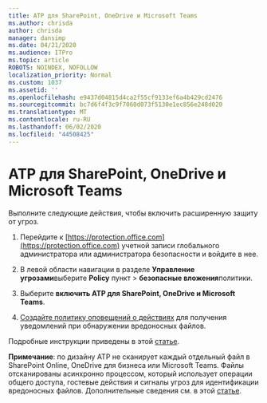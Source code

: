 ```yaml
---
title: ATP для SharePoint, OneDrive и Microsoft Teams
ms.author: chrisda
author: chrisda
manager: dansimp
ms.date: 04/21/2020
ms.audience: ITPro
ms.topic: article
ROBOTS: NOINDEX, NOFOLLOW
localization_priority: Normal
ms.custom: 1037
ms.assetid: ''
ms.openlocfilehash: e9437d04815d4ca2f55cf9133ef6a4b429cd2476
ms.sourcegitcommit: bc7d6f4f3c9f7060d073f5130e1ec856e248d020
ms.translationtype: MT
ms.contentlocale: ru-RU
ms.lasthandoff: 06/02/2020
ms.locfileid: "44508425"
---
```

# <a name="atp-for-sharepoint-onedrive-and-microsoft-teams"></a>ATP для SharePoint, OneDrive и Microsoft Teams

Выполните следующие действия, чтобы включить расширенную защиту от угроз.

1. Перейдите к [https://protection.office.com](https://protection.office.com) учетной записи глобального администратора или администратора безопасности и войдите в нее.

2. В левой области навигации в разделе **Управление угрозами**выберите **Policy** пункт \> **безопасные вложения**политики.

3. Выберите **включить ATP для SharePoint, OneDrive и Microsoft Teams**.

4. [Создайте политику оповещений о действиях](https://docs.microsoft.com/microsoft-365/compliance/create-activity-alerts) для получения уведомлений при обнаружении вредоносных файлов.

Подробные инструкции приведены в этой [статье](https://docs.microsoft.com/microsoft-365/security/office-365-security/turn-on-atp-for-spo-odb-and-teams).

**Примечание**: по дизайну ATP не сканирует каждый отдельный файл в SharePoint Online, OneDrive для бизнеса или Microsoft Teams. Файлы отсканированы асинхронно процессом, который использует операции общего доступа, гостевые действия и сигналы угроз для идентификации вредоносных файлов. Дополнительные сведения см. в этой [статье](https://docs.microsoft.com/microsoft-365/security/office-365-security/atp-for-spo-odb-and-teams).
